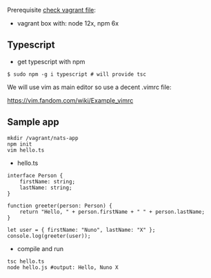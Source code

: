 Prerequisite [check vagrant file](vagrant.md):
* vagrant box with: node 12x, npm 6x

## Typescript

* get typescript with npm

```
$ sudo npm -g i typescript # will provide tsc
```

We will use vim as main editor so use a decent .vimrc file:

https://vim.fandom.com/wiki/Example_vimrc


## Sample app

```
mkdir /vagrant/nats-app
npm init
vim hello.ts
```

* hello.ts

```
interface Person {
    firstName: string;
    lastName: string;
}

function greeter(person: Person) {
    return "Hello, " + person.firstName + " " + person.lastName;
}

let user = { firstName: "Nuno", lastName: "X" };
console.log(greeter(user));
```

* compile and run

```
tsc hello.ts
node hello.js #output: Hello, Nuno X
```
